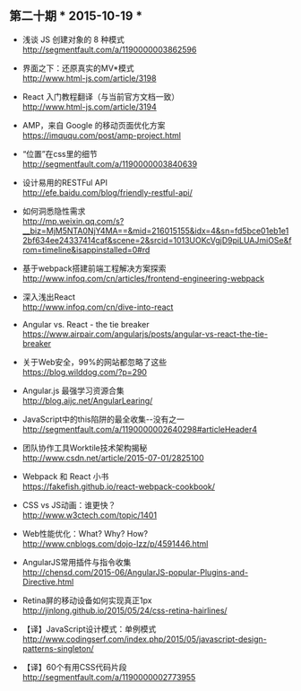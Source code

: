 ## 第二十期 * 2015-10-19 *

- 浅谈 JS 创建对象的 8 种模式  
http://segmentfault.com/a/1190000003862596

- 界面之下：还原真实的MV*模式  
http://www.html-js.com/article/3198

- React 入门教程翻译（与当前官方文档一致）  
http://www.html-js.com/article/3194

- AMP，来自 Google 的移动页面优化方案  
https://imququ.com/post/amp-project.html

- “位置”在css里的细节  
http://segmentfault.com/a/1190000003840639

- 设计易用的RESTFul API  
http://efe.baidu.com/blog/friendly-restful-api/

- 如何洞悉隐性需求  
http://mp.weixin.qq.com/s?__biz=MjM5NTA0NjY4MA==&mid=216015155&idx=4&sn=fd5bce01eb1e12bf634ee24337414caf&scene=2&srcid=1013UOKcVgjD9piLUAJmiOSe&from=timeline&isappinstalled=0#rd

- 基于webpack搭建前端工程解决方案探索  
http://www.infoq.com/cn/articles/frontend-engineering-webpack

- 深入浅出React  
http://www.infoq.com/cn/dive-into-react

- Angular vs. React - the tie breaker  
https://www.airpair.com/angularjs/posts/angular-vs-react-the-tie-breaker

- 关于Web安全，99%的网站都忽略了这些  
https://blog.wilddog.com/?p=290

- Angular.js 最强学习资源合集  
http://blog.aijc.net/AngularLearing/

- JavaScript中的this陷阱的最全收集--没有之一  
http://segmentfault.com/a/1190000002640298#articleHeader4

- 团队协作工具Worktile技术架构揭秘  
http://www.csdn.net/article/2015-07-01/2825100

- Webpack 和 React 小书  
https://fakefish.github.io/react-webpack-cookbook/

- CSS vs JS动画：谁更快？  
http://www.w3ctech.com/topic/1401

- Web性能优化：What? Why? How?  
http://www.cnblogs.com/dojo-lzz/p/4591446.html

- AngularJS常用插件与指令收集  
http://chensd.com/2015-06/AngularJS-popular-Plugins-and-Directive.html

- Retina屏的移动设备如何实现真正1px  
http://jinlong.github.io/2015/05/24/css-retina-hairlines/

- 【译】JavaScript设计模式：单例模式  
http://www.codingserf.com/index.php/2015/05/javascript-design-patterns-singleton/

- 【译】60个有用CSS代码片段  
http://segmentfault.com/a/1190000002773955
